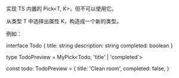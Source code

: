 实现 TS 内置的 Pick<T, K>，但不可以使用它。

从类型 T 中选择出属性 K，构造成一个新的类型。

例如：

interface Todo {
title: string
description: string
completed: boolean
}

type TodoPreview = MyPick<Todo, 'title' | 'completed'>

const todo: TodoPreview = {
title: 'Clean room',
completed: false,
}
